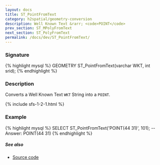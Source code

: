 ```yaml
---
layout: docs
title: ST_PointFromText
category: h2spatial/geometry-conversion
description: Well Known Text &rarr; <code>POINT</code>
prev_section: ST_MPolyFromText
next_section: ST_PolyFromText
permalink: /docs/dev/ST_PointFromText/
---
```


### Signature

{% highlight mysql %}
GEOMETRY ST_PointFromText(varchar WKT, int srid);
{% endhighlight %}

### Description

Converts a Well Known Text `WKT` String into a `POINT`.

{% include sfs-1-2-1.html %}

### Example

{% highlight mysql %}
SELECT ST_PointFromText('POINT(44 31)', 101);
-- Answer: POINT(44 31)
{% endhighlight %}

##### See also

* <a href="https://github.com/irstv/H2GIS/blob/master/h2spatial/src/main/java/org/h2gis/h2spatial/internal/function/spatial/convert/ST_PointFromText.java" target="_blank">Source code</a>
